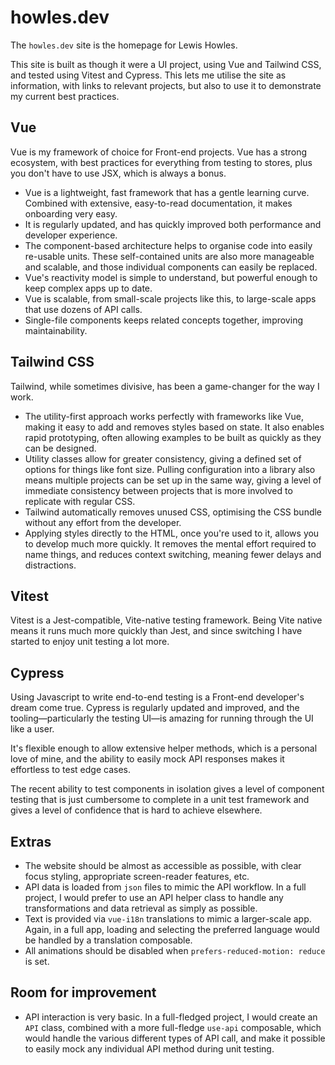 # howles.dev

The `howles.dev` site is the homepage for Lewis Howles.

This site is built as though it were a UI project, using Vue and Tailwind CSS, and tested using Vitest and Cypress. This lets me utilise the site as information, with links to relevant projects, but also to use it to demonstrate my current best practices.

## Vue

Vue is my framework of choice for Front-end projects. Vue has a strong ecosystem, with best practices for everything from testing to stores, plus you don't have to use JSX, which is always a bonus.

- Vue is a lightweight, fast framework that has a gentle learning curve. Combined with extensive, easy-to-read documentation, it makes onboarding very easy.
- It is regularly updated, and has quickly improved both performance and developer experience.
- The component-based architecture helps to organise code into easily re-usable units. These self-contained units are also more manageable and scalable, and those individual components can easily be replaced.
- Vue's reactivity model is simple to understand, but powerful enough to keep complex apps up to date.
- Vue is scalable, from small-scale projects like this, to large-scale apps that use dozens of API calls.
- Single-file components keeps related concepts together, improving maintainability.

## Tailwind CSS

Tailwind, while sometimes divisive, has been a game-changer for the way I work.

- The utility-first approach works perfectly with frameworks like Vue, making it easy to add and removes styles based on state. It also enables rapid prototyping, often allowing examples to be built as quickly as they can be designed.
- Utility classes allow for greater consistency, giving a defined set of options for things like font size. Pulling configuration into a library also means multiple projects can be set up in the same way, giving a level of immediate consistency between projects that is more involved to replicate with regular CSS.
- Tailwind automatically removes unused CSS, optimising the CSS bundle without any effort from the developer.
- Applying styles directly to the HTML, once you're used to it, allows you to develop much more quickly. It removes the mental effort required to name things, and reduces context switching, meaning fewer delays and distractions.

## Vitest

Vitest is a Jest-compatible, Vite-native testing framework. Being Vite native means it runs much more quickly than Jest, and since switching I have started to enjoy unit testing a lot more.

## Cypress

Using Javascript to write end-to-end testing is a Front-end developer's dream come true. Cypress is regularly updated and improved, and the tooling—particularly the testing UI—is amazing for running through the UI like a user.

It's flexible enough to allow extensive helper methods, which is a personal love of mine, and the ability to easily mock API responses makes it effortless to test edge cases.

The recent ability to test components in isolation gives a level of component testing that is just cumbersome to complete in a unit test framework and gives a level of confidence that is hard to achieve elsewhere.

## Extras

- The website should be almost as accessible as possible, with clear focus styling, appropriate screen-reader features, etc.
- API data is loaded from `json` files to mimic the API workflow. In a full project, I would prefer to use an API helper class to handle any transformations and data retrieval as simply as possible.
- Text is provided via `vue-i18n` translations to mimic a larger-scale app. Again, in a full app, loading and selecting the preferred language would be handled by a translation composable.
- All animations should be disabled when `prefers-reduced-motion: reduce` is set.

## Room for improvement

- API interaction is very basic. In a full-fledged project, I would create an `API` class, combined with a more full-fledge `use-api` composable, which would handle the various different types of API call, and make it possible to easily mock any individual API method during unit testing.
